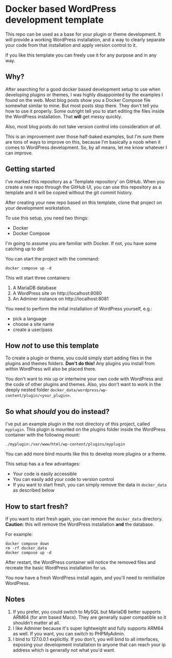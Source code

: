 # Docker based WordPress development template

This repo can be used as a base for your plugin or theme development. It will provide a working WordPress installation, and a way
to clearly separate your code from that installation and apply version control to it.

If you like this template you can freely use it for any purpose and in any way.

## Why?

After searching for a good docker based development setup to use when developing plugins or themes, I was highly disappointed
by the examples I found on the web.
Most blog posts show you a Docker Compose file somewhat similar to mine. But most posts stop there. They don't tell you how to
use it properly. Some outright tell you to start editing the files inside the WordPress installation. That **will** get messy quickly.

Also, most blog posts do not take version control into consideration _at all_.

This is an improvement over those half-baked examples, but I'm sure there are tons of ways to improve on this, because I'm basically
a noob when it comes to WordPress development. So, by all means, let me know whatever I can improve.

## Getting started

I've marked this repository as a 'Template repository' on GitHub. When you create a new repo through the GitHub UI, you can use this
repository as a template and it will be copied without the git commit history.

After creating your new repo based on this template, clone that project on your development workstation.

To use this setup, you need two things:

- Docker
- Docker Compose

I'm going to assume you are familiar with Docker. If not, you have some catching up to do!

You can start the project with the command:

```shell
docker compose up -d
```

This will start three containers:

1. A MariaDB database
2. A WordPress site on http://localhost:8080
3. An Adminer instance on http://localhost:8081

You need to perform the inital installation of WordPress yourself, e.g.:

- pick a language
- choose a site name
- create a user/pass

## How _not_ to use this template

To create a plugin or theme, you could simply start adding files in the
plugins and themes folders. **Don't do this!** Any plugins you install from within WordPress will also be placed there.

You don't want to mix up or intertwine your own code with WordPress and the code of other plugins and themes. Also, you don't want to work in the deeply nested folder `docker_data/wordpress/wp-content/plugin/<your_plugin>`.

## So what _should_ you do instead?

I've put an example plugin in the root directory of this project, called `myplugin`. This plugin is mounted on the plugins folder inside the WordPress container with the following mount:

```plaintext
./myplugin:/var/www/html/wp-content/plugins/myplugin
```

You can add more bind mounts like this to develop more plugins or a theme.

This setup has a a few advantages:

- Your code is easily accessible
- You can easily add your code to version control
- If you want to start fresh, you can simply remove the data in `docker_data` as described below

## How to start fresh?

If you want to start fresh again, you can remove the `docker_data` directory. **Caution**: this will remove the WordPress installation **and** the database.

For example:

```shell
docker compose down
rm -rf docker_data
docker compose up -d
```

After restart, the WordPress container will notice the removed files and recreate the basic WordPress installation for us.

You now have a fresh WordPress install again, and you'll need to reinitialize WordPress.

## Notes

1. If you prefer, you could switch to MySQL but MariaDB better supports ARM64 (for arm based Macs). They are generally super compatible so it shouldn't matter at all.
2. I like Adminer because it's super lightweight and fully supports ARM64 as well. If you want, you can switch to PHPMyAdmin.
3. I bind to 127.0.0.1 explicitly. If you don't, you will bind to all interfaces, exposing your development installation to anyone that can reach your ip address which is generally not what you'd want.
